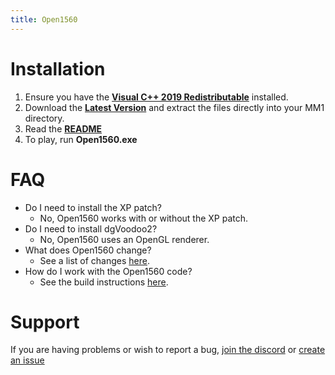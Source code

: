 ```yaml
---
title: Open1560
---
```


# Installation

1. Ensure you have the [**Visual C++ 2019 Redistributable**](https://aka.ms/vs/16/release/vc_redist.x86.exe) installed.
2. Download the [**Latest Version**](https://github.com/0x1F9F1/Open1560/releases/download/build/Open1560.zip) and extract the files directly into your MM1 directory.
3. Read the [**README**](./setup.md)
4. To play, run **Open1560.exe**

# FAQ

* Do I need to install the XP patch?
    * No, Open1560 works with or without the XP patch.
* Do I need to install dgVoodoo2?
    * No, Open1560 uses an OpenGL renderer.
* What does Open1560 change?
    * See a list of changes [here](./changes.md).
* How do I work with the Open1560 code?
    * See the build instructions [here](./building.md).

# Support

If you are having problems or wish to report a bug, [join the discord](https://discord.gg/HHZz27sFEH) or [create an issue](https://github.com/0x1F9F1/Open1560/issues/new)
